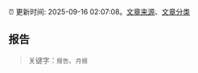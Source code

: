 :alarm_clock: 更新时间: 2025-09-16 02:07:08。[文章来源](/README.md)、[文章分类](/TAGS.md)

## 报告


> 关键字：`报告`、`月报`




